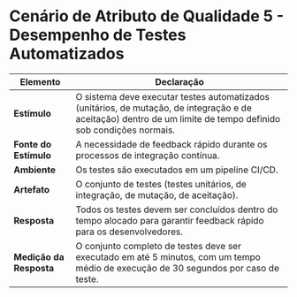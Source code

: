 # Cenário de Atributo de Qualidade 5 - Desempenho de Testes Automatizados

| **Elemento**  | **Declaração** |
|--------------|---------------|
| **Estímulo** | O sistema deve executar testes automatizados (unitários, de mutação, de integração e de aceitação) dentro de um limite de tempo definido sob condições normais. |
| **Fonte do Estímulo** | A necessidade de feedback rápido durante os processos de integração contínua. |
| **Ambiente** | Os testes são executados em um pipeline CI/CD. |
| **Artefato** | O conjunto de testes (testes unitários, de integração, de mutação, de aceitação). |
| **Resposta** | Todos os testes devem ser concluídos dentro do tempo alocado para garantir feedback rápido para os desenvolvedores. |
| **Medição da Resposta** | O conjunto completo de testes deve ser executado em até 5 minutos, com um tempo médio de execução de 30 segundos por caso de teste. |
